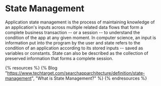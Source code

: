 # State Management

Application state management is the process of maintaining knowledge of an application's inputs across multiple related data flows that form a complete business transaction -- or a session -- to understand the condition of the app at any given moment. In computer science, an input is information put into the program by the user and state refers to the condition of an application according to its stored inputs -- saved as variables or constants. State can also be described as the collection of preserved information that forms a complete session.

{% resources %}
  {% Blog "https://www.techtarget.com/searchapparchitecture/definition/state-management", "What is State Management?" %}
{% endresources %}
